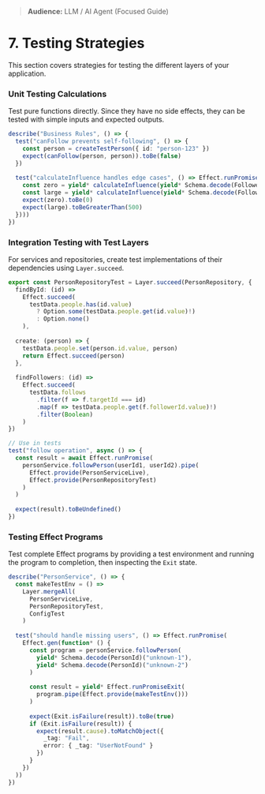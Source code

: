 > **Audience:** LLM / AI Agent (Focused Guide)

# 7. Testing Strategies

This section covers strategies for testing the different layers of your application.

### Unit Testing Calculations
Test pure functions directly. Since they have no side effects, they can be tested with simple inputs and expected outputs.

```typescript
describe("Business Rules", () => {
  test("canFollow prevents self-following", () => {
    const person = createTestPerson({ id: "person-123" })
    expect(canFollow(person, person)).toBe(false)
  })
  
  test("calculateInfluence handles edge cases", () => Effect.runPromise(Effect.gen(function*() {
    const zero = yield* calculateInfluence(yield* Schema.decode(FollowerCount)(0))
    const large = yield* calculateInfluence(yield* Schema.decode(FollowerCount)(1000000))
    expect(zero).toBe(0)
    expect(large).toBeGreaterThan(500)
  })))
})
```

### Integration Testing with Test Layers
For services and repositories, create test implementations of their dependencies using `Layer.succeed`.

```typescript
export const PersonRepositoryTest = Layer.succeed(PersonRepository, {
  findById: (id) => 
    Effect.succeed(
      testData.people.has(id.value)
        ? Option.some(testData.people.get(id.value)!)
        : Option.none()
    ),
    
  create: (person) => {
    testData.people.set(person.id.value, person)
    return Effect.succeed(person)
  },
  
  findFollowers: (id) =>
    Effect.succeed(
      testData.follows
        .filter(f => f.targetId === id)
        .map(f => testData.people.get(f.followerId.value)!)
        .filter(Boolean)
    )
})

// Use in tests
test("follow operation", async () => {
  const result = await Effect.runPromise(
    personService.followPerson(userId1, userId2).pipe(
      Effect.provide(PersonServiceLive),
      Effect.provide(PersonRepositoryTest)
    )
  )
  
  expect(result).toBeUndefined()
})
```

### Testing Effect Programs
Test complete Effect programs by providing a test environment and running the program to completion, then inspecting the `Exit` state.

```typescript
describe("PersonService", () => {
  const makeTestEnv = () =>
    Layer.mergeAll(
      PersonServiceLive,
      PersonRepositoryTest,
      ConfigTest
    )
  
  test("should handle missing users", () => Effect.runPromise(
    Effect.gen(function* () {
      const program = personService.followPerson(
        yield* Schema.decode(PersonId)("unknown-1"),
        yield* Schema.decode(PersonId)("unknown-2")
      )
      
      const result = yield* Effect.runPromiseExit(
        program.pipe(Effect.provide(makeTestEnv()))
      )
      
      expect(Exit.isFailure(result)).toBe(true)
      if (Exit.isFailure(result)) {
        expect(result.cause).toMatchObject({
          _tag: "Fail",
          error: { _tag: "UserNotFound" }
        })
      }
    })
  ))
})
```
